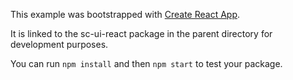 This example was bootstrapped with [Create React App](https://github.com/facebook/create-react-app).

It is linked to the sc-ui-react package in the parent directory for development purposes.

You can run `npm install` and then `npm start` to test your package.
